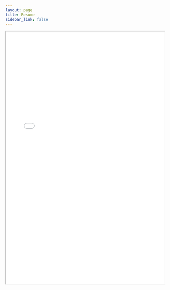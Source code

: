 ```yaml
---
layout: page
title: Resume
sidebar_link: false
---
```

<div id='resume-embed' class="resume-embed">
    <iframe src="assets/danial_ramzan_master_resume_october_2024.pdf" width="100%" height="800px">
        This browser does not support PDFs. Please download the PDF to view it:
        <a href="assets/danial_ramzan_master_resume_october_2024.pdf">Download PDF</a>.
    </iframe>
</div>
